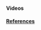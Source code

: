 [//]: # (### Additional Resources and References)

#### Videos

<a href="" target="_blank">
<a href="" target="_blank">
<a href="" target="_blank">

#### References

<a href="" target="_blank">
<a href="" target="_blank">
<a href="" target="_blank">
